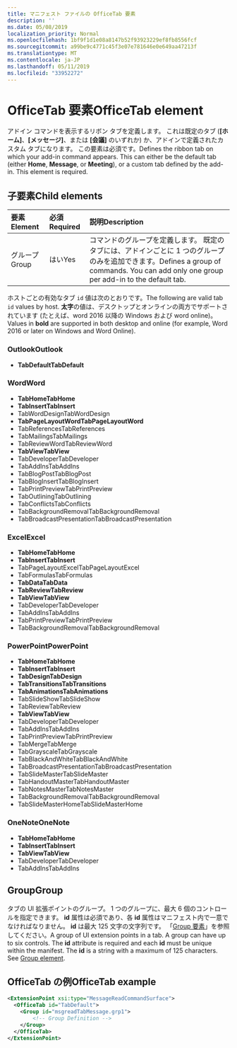 ```yaml
---
title: マニフェスト ファイルの OfficeTab 要素
description: ''
ms.date: 05/08/2019
localization_priority: Normal
ms.openlocfilehash: 1bf9f1d1e08a8147b52f93923229ef8fb8556fcf
ms.sourcegitcommit: a99be9c4771c45f3e07e781646e0e649aa47213f
ms.translationtype: MT
ms.contentlocale: ja-JP
ms.lasthandoff: 05/11/2019
ms.locfileid: "33952272"
---
```

# <a name="officetab-element"></a><span data-ttu-id="23d2a-102">OfficeTab 要素</span><span class="sxs-lookup"><span data-stu-id="23d2a-102">OfficeTab element</span></span>

<span data-ttu-id="23d2a-p101">アドイン コマンドを表示するリボン タブを定義します。 これは既定のタブ (**[ホーム]**、**[メッセージ]**、または **[会議]** のいずれか) か、アドインで定義されたカスタム タブになります。 この要素は必須です。</span><span class="sxs-lookup"><span data-stu-id="23d2a-p101">Defines the ribbon tab on which your add-in command appears. This can either be the default tab (either  **Home**,  **Message**, or  **Meeting**), or a custom tab defined by the add-in. This element is required.</span></span>

## <a name="child-elements"></a><span data-ttu-id="23d2a-106">子要素</span><span class="sxs-lookup"><span data-stu-id="23d2a-106">Child elements</span></span>

|  <span data-ttu-id="23d2a-107">要素</span><span class="sxs-lookup"><span data-stu-id="23d2a-107">Element</span></span> |  <span data-ttu-id="23d2a-108">必須</span><span class="sxs-lookup"><span data-stu-id="23d2a-108">Required</span></span>  |  <span data-ttu-id="23d2a-109">説明</span><span class="sxs-lookup"><span data-stu-id="23d2a-109">Description</span></span>  |
|:-----|:-----|:-----|
|  <span data-ttu-id="23d2a-110">グループ</span><span class="sxs-lookup"><span data-stu-id="23d2a-110">Group</span></span>      | <span data-ttu-id="23d2a-111">はい</span><span class="sxs-lookup"><span data-stu-id="23d2a-111">Yes</span></span> |  <span data-ttu-id="23d2a-p102">コマンドのグループを定義します。 既定のタブには、アドインごとに 1 つのグループのみを追加できます。</span><span class="sxs-lookup"><span data-stu-id="23d2a-p102">Defines a group of commands. You can add only one group per add-in to the default tab.</span></span>  |

<span data-ttu-id="23d2a-114">ホストごとの有効なタブ `id` 値は次のとおりです。</span><span class="sxs-lookup"><span data-stu-id="23d2a-114">The following are valid tab `id` values by host.</span></span> <span data-ttu-id="23d2a-115">**太字**の値は、デスクトップとオンラインの両方でサポートされています (たとえば、word 2016 以降の Windows および word online)。</span><span class="sxs-lookup"><span data-stu-id="23d2a-115">Values in **bold** are supported in both desktop and online (for example, Word 2016 or later on Windows and Word Online).</span></span>

### <a name="outlook"></a><span data-ttu-id="23d2a-116">Outlook</span><span class="sxs-lookup"><span data-stu-id="23d2a-116">Outlook</span></span>

- <span data-ttu-id="23d2a-117">**TabDefault**</span><span class="sxs-lookup"><span data-stu-id="23d2a-117">**TabDefault**</span></span>

### <a name="word"></a><span data-ttu-id="23d2a-118">Word</span><span class="sxs-lookup"><span data-stu-id="23d2a-118">Word</span></span>

- <span data-ttu-id="23d2a-119">**TabHome**</span><span class="sxs-lookup"><span data-stu-id="23d2a-119">**TabHome**</span></span>
- <span data-ttu-id="23d2a-120">**TabInsert**</span><span class="sxs-lookup"><span data-stu-id="23d2a-120">**TabInsert**</span></span>
- <span data-ttu-id="23d2a-121">TabWordDesign</span><span class="sxs-lookup"><span data-stu-id="23d2a-121">TabWordDesign</span></span>
- <span data-ttu-id="23d2a-122">**TabPageLayoutWord**</span><span class="sxs-lookup"><span data-stu-id="23d2a-122">**TabPageLayoutWord**</span></span>
- <span data-ttu-id="23d2a-123">TabReferences</span><span class="sxs-lookup"><span data-stu-id="23d2a-123">TabReferences</span></span>
- <span data-ttu-id="23d2a-124">TabMailings</span><span class="sxs-lookup"><span data-stu-id="23d2a-124">TabMailings</span></span>
- <span data-ttu-id="23d2a-125">TabReviewWord</span><span class="sxs-lookup"><span data-stu-id="23d2a-125">TabReviewWord</span></span>
- <span data-ttu-id="23d2a-126">**TabView**</span><span class="sxs-lookup"><span data-stu-id="23d2a-126">**TabView**</span></span>
- <span data-ttu-id="23d2a-127">TabDeveloper</span><span class="sxs-lookup"><span data-stu-id="23d2a-127">TabDeveloper</span></span>
- <span data-ttu-id="23d2a-128">TabAddIns</span><span class="sxs-lookup"><span data-stu-id="23d2a-128">TabAddIns</span></span>
- <span data-ttu-id="23d2a-129">TabBlogPost</span><span class="sxs-lookup"><span data-stu-id="23d2a-129">TabBlogPost</span></span>
- <span data-ttu-id="23d2a-130">TabBlogInsert</span><span class="sxs-lookup"><span data-stu-id="23d2a-130">TabBlogInsert</span></span>
- <span data-ttu-id="23d2a-131">TabPrintPreview</span><span class="sxs-lookup"><span data-stu-id="23d2a-131">TabPrintPreview</span></span>
- <span data-ttu-id="23d2a-132">TabOutlining</span><span class="sxs-lookup"><span data-stu-id="23d2a-132">TabOutlining</span></span>
- <span data-ttu-id="23d2a-133">TabConflicts</span><span class="sxs-lookup"><span data-stu-id="23d2a-133">TabConflicts</span></span>
- <span data-ttu-id="23d2a-134">TabBackgroundRemoval</span><span class="sxs-lookup"><span data-stu-id="23d2a-134">TabBackgroundRemoval</span></span>
- <span data-ttu-id="23d2a-135">TabBroadcastPresentation</span><span class="sxs-lookup"><span data-stu-id="23d2a-135">TabBroadcastPresentation</span></span>

### <a name="excel"></a><span data-ttu-id="23d2a-136">Excel</span><span class="sxs-lookup"><span data-stu-id="23d2a-136">Excel</span></span>

- <span data-ttu-id="23d2a-137">**TabHome**</span><span class="sxs-lookup"><span data-stu-id="23d2a-137">**TabHome**</span></span>
- <span data-ttu-id="23d2a-138">**TabInsert**</span><span class="sxs-lookup"><span data-stu-id="23d2a-138">**TabInsert**</span></span>
- <span data-ttu-id="23d2a-139">TabPageLayoutExcel</span><span class="sxs-lookup"><span data-stu-id="23d2a-139">TabPageLayoutExcel</span></span>
- <span data-ttu-id="23d2a-140">TabFormulas</span><span class="sxs-lookup"><span data-stu-id="23d2a-140">TabFormulas</span></span>
- <span data-ttu-id="23d2a-141">**TabData**</span><span class="sxs-lookup"><span data-stu-id="23d2a-141">**TabData**</span></span>
- <span data-ttu-id="23d2a-142">**TabReview**</span><span class="sxs-lookup"><span data-stu-id="23d2a-142">**TabReview**</span></span>
- <span data-ttu-id="23d2a-143">**TabView**</span><span class="sxs-lookup"><span data-stu-id="23d2a-143">**TabView**</span></span>
- <span data-ttu-id="23d2a-144">TabDeveloper</span><span class="sxs-lookup"><span data-stu-id="23d2a-144">TabDeveloper</span></span>
- <span data-ttu-id="23d2a-145">TabAddIns</span><span class="sxs-lookup"><span data-stu-id="23d2a-145">TabAddIns</span></span>
- <span data-ttu-id="23d2a-146">TabPrintPreview</span><span class="sxs-lookup"><span data-stu-id="23d2a-146">TabPrintPreview</span></span>
- <span data-ttu-id="23d2a-147">TabBackgroundRemoval</span><span class="sxs-lookup"><span data-stu-id="23d2a-147">TabBackgroundRemoval</span></span> 

### <a name="powerpoint"></a><span data-ttu-id="23d2a-148">PowerPoint</span><span class="sxs-lookup"><span data-stu-id="23d2a-148">PowerPoint</span></span>

- <span data-ttu-id="23d2a-149">**TabHome**</span><span class="sxs-lookup"><span data-stu-id="23d2a-149">**TabHome**</span></span>
- <span data-ttu-id="23d2a-150">**TabInsert**</span><span class="sxs-lookup"><span data-stu-id="23d2a-150">**TabInsert**</span></span>
- <span data-ttu-id="23d2a-151">**TabDesign**</span><span class="sxs-lookup"><span data-stu-id="23d2a-151">**TabDesign**</span></span>
- <span data-ttu-id="23d2a-152">**TabTransitions**</span><span class="sxs-lookup"><span data-stu-id="23d2a-152">**TabTransitions**</span></span>
- <span data-ttu-id="23d2a-153">**TabAnimations**</span><span class="sxs-lookup"><span data-stu-id="23d2a-153">**TabAnimations**</span></span>
- <span data-ttu-id="23d2a-154">TabSlideShow</span><span class="sxs-lookup"><span data-stu-id="23d2a-154">TabSlideShow</span></span>
- <span data-ttu-id="23d2a-155">TabReview</span><span class="sxs-lookup"><span data-stu-id="23d2a-155">TabReview</span></span>
- <span data-ttu-id="23d2a-156">**TabView**</span><span class="sxs-lookup"><span data-stu-id="23d2a-156">**TabView**</span></span>
- <span data-ttu-id="23d2a-157">TabDeveloper</span><span class="sxs-lookup"><span data-stu-id="23d2a-157">TabDeveloper</span></span>
- <span data-ttu-id="23d2a-158">TabAddIns</span><span class="sxs-lookup"><span data-stu-id="23d2a-158">TabAddIns</span></span>
- <span data-ttu-id="23d2a-159">TabPrintPreview</span><span class="sxs-lookup"><span data-stu-id="23d2a-159">TabPrintPreview</span></span>
- <span data-ttu-id="23d2a-160">TabMerge</span><span class="sxs-lookup"><span data-stu-id="23d2a-160">TabMerge</span></span>
- <span data-ttu-id="23d2a-161">TabGrayscale</span><span class="sxs-lookup"><span data-stu-id="23d2a-161">TabGrayscale</span></span>
- <span data-ttu-id="23d2a-162">TabBlackAndWhite</span><span class="sxs-lookup"><span data-stu-id="23d2a-162">TabBlackAndWhite</span></span>
- <span data-ttu-id="23d2a-163">TabBroadcastPresentation</span><span class="sxs-lookup"><span data-stu-id="23d2a-163">TabBroadcastPresentation</span></span>
- <span data-ttu-id="23d2a-164">TabSlideMaster</span><span class="sxs-lookup"><span data-stu-id="23d2a-164">TabSlideMaster</span></span>
- <span data-ttu-id="23d2a-165">TabHandoutMaster</span><span class="sxs-lookup"><span data-stu-id="23d2a-165">TabHandoutMaster</span></span>
- <span data-ttu-id="23d2a-166">TabNotesMaster</span><span class="sxs-lookup"><span data-stu-id="23d2a-166">TabNotesMaster</span></span>
- <span data-ttu-id="23d2a-167">TabBackgroundRemoval</span><span class="sxs-lookup"><span data-stu-id="23d2a-167">TabBackgroundRemoval</span></span>
- <span data-ttu-id="23d2a-168">TabSlideMasterHome</span><span class="sxs-lookup"><span data-stu-id="23d2a-168">TabSlideMasterHome</span></span>

### <a name="onenote"></a><span data-ttu-id="23d2a-169">OneNote</span><span class="sxs-lookup"><span data-stu-id="23d2a-169">OneNote</span></span>

- <span data-ttu-id="23d2a-170">**TabHome**</span><span class="sxs-lookup"><span data-stu-id="23d2a-170">**TabHome**</span></span>
- <span data-ttu-id="23d2a-171">**TabInsert**</span><span class="sxs-lookup"><span data-stu-id="23d2a-171">**TabInsert**</span></span>
- <span data-ttu-id="23d2a-172">**TabView**</span><span class="sxs-lookup"><span data-stu-id="23d2a-172">**TabView**</span></span>
- <span data-ttu-id="23d2a-173">TabDeveloper</span><span class="sxs-lookup"><span data-stu-id="23d2a-173">TabDeveloper</span></span>
- <span data-ttu-id="23d2a-174">TabAddIns</span><span class="sxs-lookup"><span data-stu-id="23d2a-174">TabAddIns</span></span>

## <a name="group"></a><span data-ttu-id="23d2a-175">Group</span><span class="sxs-lookup"><span data-stu-id="23d2a-175">Group</span></span>

<span data-ttu-id="23d2a-p104">タブの UI 拡張ポイントのグループ。 1 つのグループに、最大 6 個のコントロールを指定できます。 **id** 属性は必須であり、各 **id** 属性はマニフェスト内で一意でなければなりません。 **id** は最大 125 文字の文字列です。 「[Group 要素](group.md)」を参照してください。</span><span class="sxs-lookup"><span data-stu-id="23d2a-p104">A group of UI extension points in a tab. A group can have up to six controls. The  **id** attribute is required and each **id** must be unique within the manifest. The **id** is a string with a maximum of 125 characters. See [Group element](group.md).</span></span>

## <a name="officetab-example"></a><span data-ttu-id="23d2a-180">OfficeTab の例</span><span class="sxs-lookup"><span data-stu-id="23d2a-180">OfficeTab example</span></span>

```xml
<ExtensionPoint xsi:type="MessageReadCommandSurface">
  <OfficeTab id="TabDefault">
    <Group id="msgreadTabMessage.grp1">
        <!-- Group Definition -->
    </Group>
  </OfficeTab>
</ExtensionPoint>
```
